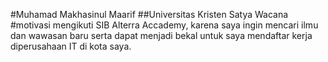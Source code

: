 #Muhamad Makhasinul Maarif 
##Universitas Kristen Satya Wacana 
#motivasi mengikuti SIB Alterra Accademy, karena saya ingin mencari ilmu dan wawasan baru serta dapat menjadi bekal untuk saya mendaftar kerja diperusahaan IT di kota saya.

